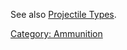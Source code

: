 See also [Projectile Types](:Category:_Projectile_Types.md "wikilink").

[Category: Ammunition](Category:_Ammunition "wikilink")
